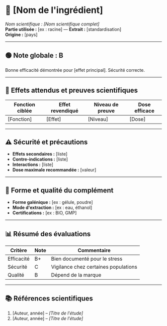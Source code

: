 
# 🌿 [Nom de l'ingrédient]
*Nom scientifique :* _[Nom scientifique complet]_  
**Partie utilisée :** [ex : racine] — **Extrait :** [standardisation]  
**Origine :** [pays]

---

## 🟢 Note globale : **B**
Bonne efficacité démontrée pour [effet principal]. Sécurité correcte.

---

## 🎯 Effets attendus et preuves scientifiques

| Fonction ciblée     | Effet revendiqué        | Niveau de preuve | Dose efficace |
|---------------------|--------------------------|------------------|----------------|
| [Fonction]          | [Effet]                  | [Niveau]         | [Dose]         |

---

## ⚠️ Sécurité et précautions

- **Effets secondaires :** [liste]  
- **Contre-indications :** [liste]  
- **Interactions :** [liste]  
- **Dose maximale recommandée :** [valeur]  

---

## 🧪 Forme et qualité du complément

- **Forme galénique :** [ex : gélule, poudre]  
- **Mode d'extraction :** [ex : eau, éthanol]  
- **Certifications :** [ex : BIO, GMP]  

---

## 📊 Résumé des évaluations

| Critère     | Note | Commentaire                          |
|-------------|------|--------------------------------------|
| Efficacité  | B+   | Bien documenté pour le stress        |
| Sécurité    | C    | Vigilance chez certaines populations |
| Qualité     | B    | Dépend de la marque                  |

---

## 📚 Références scientifiques

1. [Auteur, année] – _[Titre de l'étude]_  
2. [Auteur, année] – _[Titre de l'étude]_

